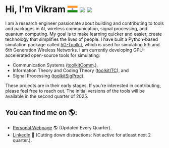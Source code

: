 
# Hi, I'm Vikram <img src="https://raw.githubusercontent.com/vikramsinghanttal/IIT-Kanpur/refs/heads/master/indianflag.svg" width="32">  <img src="https://as1.ftcdn.net/v2/jpg/06/18/28/66/1000_F_618286673_EsXfu5DoxhviqQOf5XajS8lKYksyomJQ.jpg" width="34">  <img src="https://as1.ftcdn.net/v2/jpg/08/50/01/42/1000_F_850014293_TqfH3bP6bHDfo9ioUHfs8Zr1uNnBoIsQ.webp" width="34">



I am a research engineer passionate about building and contributing to tools and packages in AI, wireless communication, signal processing, and quantum computing. My goal is to make learning quicker and easier, create technology that simplifies the lives of people. I have built a Python-based simulation package called <a href="https://gigayasawireless.github.io/toolkit5G/">5G-Toolkit</a>, which is used for simulating 5th and 6th Generation Wireless Networks. I am currently developing GPU-accelerated open-source tools for simulating:

- Communication Systems (<a href="https://github.com/vikramsinghanttal/Communication-System-Toolkit">toolkitComm</a>.),
- Information Theory and Coding Theory (<a href="https://github.com/vikramsinghanttal/Information-and-Coding-Theory-Toolkit">toolkitITC</a>), and
- Signal Processing (<a href="https://github.com/vikramsinghanttal/Signal-Processing-Toolkit">toolkitSigProc</a>).

These projects are in their early stages. If you're interested in contributing, please feel free to reach out. The initial versions of the tools will be available in the second quarter of 2025.

## You can find me on 🌎:

- <a href="https://vikramsinghanttal.github.io/IIT-Kanpur/"> Personal Webpage</a> 🌎 (Updated Every Quarter).
- <a href="https://www.linkedin.com/in/vikramgiga/"> LinkedIn</a> 💼 (Cutting down distractions: Not active for atleast next 2 quarter.).

